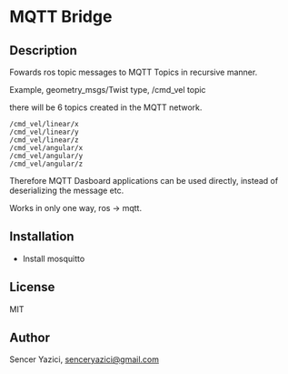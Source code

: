 # MQTT Bridge

## Description

Fowards ros topic messages to MQTT Topics in recursive manner.
 

Example, geometry_msgs/Twist type, /cmd_vel topic

there will be 6 topics created in the MQTT network.

```
/cmd_vel/linear/x
/cmd_vel/linear/y
/cmd_vel/linear/z
/cmd_vel/angular/x
/cmd_vel/angular/y
/cmd_vel/angular/z
```

Therefore MQTT Dasboard applications can be used directly, instead of deserializing the message etc.


Works in only one way, ros -> mqtt.


## Installation

- Install mosquitto



## License

MIT


## Author 

Sencer Yazici, [senceryazici@gmail.com](mailto:senceryazici@gmail.com)



